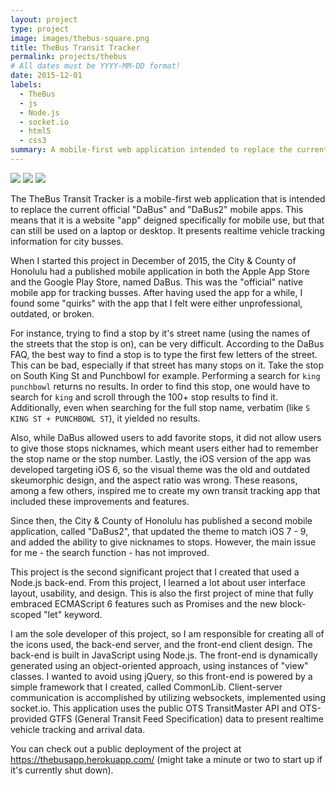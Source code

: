 ```yaml
---
layout: project
type: project
image: images/thebus-square.png
title: TheBus Transit Tracker
permalink: projects/thebus
# All dates must be YYYY-MM-DD format!
date: 2015-12-01
labels:
  - TheBus
  - js
  - Node.js
  - socket.io
  - html5
  - css3
summary: A mobile-first web application intended to replace the current official "DaBus" and "DaBus2" mobile apps. This application presents realtime tracking information for city busses.
---
```


<div class="ui medium rounded images">
  <img class="ui image" src="/images/thebus-sample-1.png">
  <img class="ui image" src="/images/thebus-sample-2.png">
  <img class="ui image" src="/images/thebus-sample-3.png">
</div>

The TheBus Transit Tracker is a mobile-first web application that is intended to replace the current official "DaBus" and "DaBus2" mobile apps. This means that it is a website "app" deigned specifically for mobile use, but that can still be used on a laptop or desktop. It presents realtime vehicle tracking information for city busses.

When I started this project in December of 2015, the City & County of Honolulu had a published mobile application in both the Apple App Store and the Google Play Store, named DaBus. This was the "official" native mobile app for tracking busses. After having used the app for a while, I found some "quirks" with the app that I felt were either unprofessional, outdated, or broken.

For instance, trying to find a stop by it's street name (using the names of the streets that the stop is on), can be very difficult. According to the DaBus FAQ, the best way to find a stop is to type the first few letters of the street. This can be bad, especially if that street has many stops on it. Take the stop on South King St and Punchbowl for example. Performing a search for `king punchbowl` returns no results. In order to find this stop, one would have to search for `king` and scroll through the 100+ stop results to find it. Additionally, even when searching for the full stop name, verbatim (like `S KING ST + PUNCHBOWL ST`), it yielded no results.

Also, while DaBus allowed users to add favorite stops, it did not allow users to give those stops nicknames, which meant users either had to remember the stop name or the stop number. Lastly, the iOS version of the app was developed targeting iOS 6, so the visual theme was the old and outdated skeumorphic design, and the aspect ratio was wrong. These reasons, among a few others, inspired me to create my own transit tracking app that included these improvements and features.

Since then, the City & County of Honolulu has published a second mobile application, called "DaBus2", that updated the theme to match iOS 7 - 9, and added the ability to give nicknames to stops. However, the main issue for me - the search function - has not improved.

This project is the second significant project that I created that used a Node.js back-end. From this project, I learned a lot about user interface layout, usability, and design. This is also the first project of mine that fully embraced ECMAScript 6 features such as Promises and the new block-scoped "let" keyword.

I am the sole developer of this project, so I am responsible for creating all of the icons used, the back-end server, and the front-end client design. The back-end is built in JavaScript using Node.js. The front-end is dynamically generated using an object-oriented approach, using instances of "view" classes. I wanted to avoid using jQuery, so this front-end is powered by a simple framework that I created, called CommonLib. Client-server communication is accomplished by utilizing websockets, implemented using socket.io. This application uses the public OTS TransitMaster API and OTS-provided GTFS (General Transit Feed Specification) data to present realtime vehicle tracking and arrival data.

You can check out a public deployment of the project at <a href="https://thebusapp.herokuapp.com/">https://thebusapp.herokuapp.com/</a> (might take a minute or two to start up if it's currently shut down).
